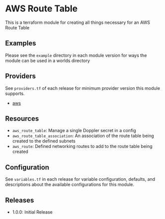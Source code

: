 # AWS Route Table
This is a terraform module for creating all things necessary for an AWS Route Table

## Examples
Please see the `example` directory in each module version for ways the module can be used in a worlds directory

## Providers
See `providers.tf` of each release for minimum provider version this module supports.

- [aws](https://registry.terraform.io/providers/hashicorp/aws/latest)

## Resources
- `aws_route_table`: Manage a single Doppler secret in a config 
- `aws_route_table_association`: An association of the route table being created to the defined subnets
- `aws_route`: Defined networking routes to add to the route table being created

## Configuration
See `variables.tf` in each release for variable configuration, defaults, and descriptions about the available configurations for this module.

## Releases
- 1.0.0: Initial Release
